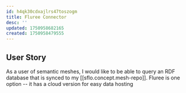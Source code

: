 ```yaml
---
id: h4qk30cdxajlrs47toszogm
title: Fluree Connector
desc: ''
updated: 1750958682165
created: 1750958479555
---
```


## User Story

As a user of semantic meshes, I would like to be able to query an RDF database
that is synced to my [[sflo.concept.mesh-repo]]. Fluree is one option -- it has
a cloud version for easy data hosting
